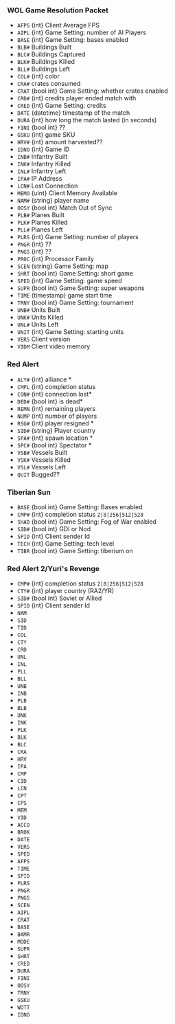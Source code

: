 ### WOL Game Resolution Packet
* `AFPS` {int} Client Average FPS
* `AIPL` {int} Game Setting: number of AI Players
* `BASE` {int} Game Setting: bases enabled
* `BLB#` Buildings Built
* `BLC#` Buildings Captured
* `BLK#` Buildings Killed
* `BLL#` Buildings Left
* `COL#` {int} color
* `CRA#` crates consumed
* `CRAT` {bool int} Game Setting: whether crates enabled
* `CRD#` {int} credits player ended match with
* `CRED` {int} Game Setting: credits
* `DATE` {datetime} timestamp of the match
* `DURA` {int} how long the match lasted (in seconds)
* `FINI` {bool int} ??
* `GSKU` {int} game SKU
* `HRV#` {int} amount harvested??
* `IDNO` {int} Game ID
* `INB#` Infantry Built
* `INK#` Infantry Killed
* `INL#` Infantry Left
* `IPA#` IP Address
* `LCN#` Lost Connection
* `MEMO` {uint} Client Memory Available
* `NAM#` {string} player name
* `OOSY` {bool int} Match Out of Sync
* `PLB#` Planes Built
* `PLK#` Planes Killed
* `PLL#` Planes Left
* `PLRS` {int} Game Setting: number of players
* `PNGR` {int} ??
* `PNGS` {int} ??
* `PROC` {int} Processor Family
* `SCEN` {string} Game Setting: map
* `SHRT` {bool int} Game Setting: short game
* `SPED` {int} Game Setting: game speed
* `SUPR` {bool int} Game Setting: super weapons
* `TIME` {timestamp} game start time
* `TRNY` {bool int} Game Setting: tournament
* `UNB#` Units Built
* `UNK#` Units Killed
* `UNL#` Units Left
* `UNIT` {int} Game Setting: starting units
* `VERS` Client version
* `VIDM` Client video memory

### Red Alert
* `ALY#` {int} alliance *
* `CMPL` {int} completion status
* `CON#` {int} connection lost*
* `DED#` {bool int} is dead*
* `REMN` {int} remaining players
* `NUMP` {int} number of players
* `RSG#` {int} player resigned *
* `SID#` {string} Player country
* `SPA#` {int} spawn location *
* `SPC#` {bool int} Spectator *
* `VSB#` Vessels Built
* `VSK#` Vessels Killed
* `VSL#` Vessels Left
* `QUIT` Bugged??

### Tiberian Sun
* `BASE` {bool int} Game Setting: Bases enabled
* `CMP#` {int} completion status `2|8|256|512|528`
* `SHAD` {bool int} Game Setting: Fog of War enabled
* `SID#` {bool int} GDI or Nod
* `SPID` {int} Client sender Id
* `TECH` {int} Game Setting: tech level
* `TIBR` {bool int} Game Setting: tiberium on

### Red Alert 2/Yuri's Revenge
* `CMP#` {int} completion status `2|8|256|512|528`
* `CTY#` {int} player country (RA2/YR)
* `SID#` {bool int} Soviet or Allied
* `SPID` {int} Client sender Id
* `NAM` 
* `SID` 
* `TID` 
* `COL`
* `CTY` 
* `CRD` 
* `UNL` 
* `INL` 
* `PLL` 
* `BLL` 
* `UNB` 
* `INB` 
* `PLB` 
* `BLB`
* `UNK`
* `INK`
* `PLK`
* `BLK`
* `BLC`
* `CRA`
* `HRV`
* `IPA`
* `CMP`
* `CID`
* `LCN`
* `CPT`
* `CPS`
* `MEM`
* `VID`
* `ACCO` 
* `BROK`
* `DATE`
* `VERS`
* `SPED`
* `AFPS`
* `TIME`
* `SPID`
* `PLRS`
* `PNGR`
* `PNGS`
* `SCEN`
* `AIPL`
* `CRAT`
* `BASE`
* `BAMR`
* `MODE`
* `SUPR`
* `SHRT`
* `CRED`
* `DURA`
* `FINI`
* `OOSY`
* `TRNY`
* `GSKU` 
* `WDTT`
* `IDNO`
